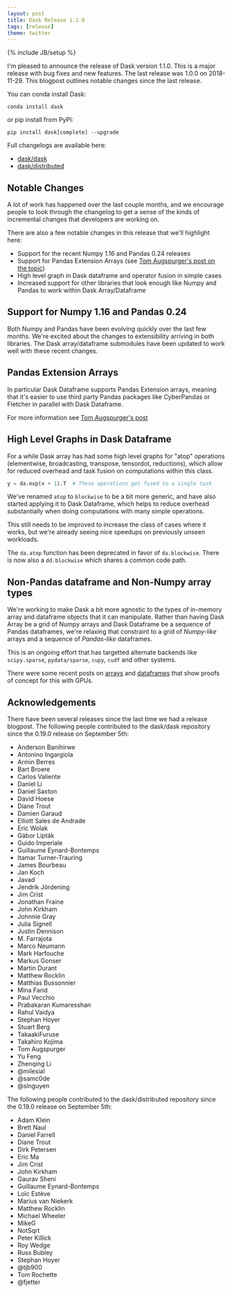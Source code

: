 ```yaml
---
layout: post
title: Dask Release 1.1.0
tags: [release]
theme: twitter
---
```

{% include JB/setup %}

I'm pleased to announce the release of Dask version 1.1.0.  This is a major
release with bug fixes and new features.  The last release was 1.0.0 on
2018-11-29.
This blogpost outlines notable changes since the last release.

You can conda install Dask:

    conda install dask

or pip install from PyPI:

    pip install dask[complete] --upgrade

Full changelogs are available here:

-  [dask/dask](https://github.com/dask/dask/blob/master/docs/source/changelog.rst)
-  [dask/distributed](https://github.com/dask/distributed/blob/master/docs/source/changelog.rst)

## Notable Changes

A lot of work has happened over the last couple months, and we encourage people
to look through the changelog to get a sense of the kinds of incremental
changes that developers are working on.

There are also a few notable changes in this release that we'll highlight here:

-  Support for the recent Numpy 1.16 and Pandas 0.24 releases
-  Support for Pandas Extension Arrays (see [Tom Augspurger's post on the topic](../../../2019/01/22/dask-extension-arrays))
-  High level graph in Dask dataframe and operator fusion in simple cases
-  Increased support for other libraries that look enough like Numpy and Pandas
   to work within Dask Array/Dataframe


## Support for Numpy 1.16 and Pandas 0.24

Both Numpy and Pandas have been evolving quickly over the last few months.
We're excited about the changes to extensibility arriving in both libraries.
The Dask array/dataframe submodules have been updated to work well with these
recent changes.


## Pandas Extension Arrays

In particular Dask Dataframe supports Pandas Extension arrays,
meaning that it's easier to use third party Pandas packages like CyberPandas or
Fletcher in parallel with Dask Dataframe.

For more information see [Tom Augspurger's post](../../../2019/01/22/dask-extension-arrays)


## High Level Graphs in Dask Dataframe

For a while Dask array has had some high level graphs for "atop" operations
(elementwise, broadcasting, transpose, tensordot, reductions), which allow for
reduced overhead and task fusion on computations within this class.

```python
y = da.exp(x + 1).T  # These operations get fused to a single task
```

We've renamed `atop` to `blockwise` to be a bit more generic, and have also
started applying it to Dask Dataframe, which helps to reduce overhead
substantially when doing computations with many simple operations.

This still needs to be improved to increase the class of cases where it works,
but we're already seeing nice speedups on previously unseen workloads.

The `da.atop` function has been deprecated in favor of `da.blockwise`.  There
is now also a `dd.blockwise` which shares a common code path.


## Non-Pandas dataframe and Non-Numpy array types

We're working to make Dask a bit more agnostic to the types of in-memory array
and dataframe objects that it can manipulate.  Rather than having Dask Array be
a grid of Numpy arrays and Dask Dataframe be a sequence of Pandas dataframes,
we're relaxing that constraint to a grid of *Numpy-like* arrays and a sequence
of *Pandas-like* dataframes.

This is an ongoing effort that has targetted alternate backends like
`scipy.sparse`, `pydata/sparse`, `cupy`, `cudf` and other systems.

There were some recent posts on
[arrays](../../../2019/01/03/dask-array-gpus-first-steps) and
[dataframes](../../../2019/01/13/dask-cudf-first-steps) that show proofs of
concept for this with GPUs.


Acknowledgements
----------------

There have been several releases since the last time we had a release blogpost.
The following people contributed to the dask/dask repository since the 0.19.0
release on September 5th:

-  Anderson Banihirwe
-  Antonino Ingargiola
-  Armin Berres
-  Bart Broere
-  Carlos Valiente
-  Daniel Li
-  Daniel Saxton
-  David Hoese
-  Diane Trout
-  Damien Garaud
-  Elliott Sales de Andrade
-  Eric Wolak
-  Gábor Lipták
-  Guido Imperiale
-  Guillaume Eynard-Bontemps
-  Itamar Turner-Trauring
-  James Bourbeau
-  Jan Koch
-  Javad
-  Jendrik Jördening
-  Jim Crist
-  Jonathan Fraine
-  John Kirkham
-  Johnnie Gray
-  Julia Signell
-  Justin Dennison
-  M. Farrajota
-  Marco Neumann
-  Mark Harfouche
-  Markus Gonser
-  Martin Durant
-  Matthew Rocklin
-  Matthias Bussonnier
-  Mina Farid
-  Paul Vecchio
-  Prabakaran Kumaresshan
-  Rahul Vaidya
-  Stephan Hoyer
-  Stuart Berg
-  TakaakiFuruse
-  Takahiro Kojima
-  Tom Augspurger
-  Yu Feng
-  Zhenqing Li
-  @milesial
-  @samc0de
-  @slnguyen

The following people contributed to the dask/distributed repository since the 0.19.0
release on September 5th:

-  Adam Klein
-  Brett Naul
-  Daniel Farrell
-  Diane Trout
-  Dirk Petersen
-  Eric Ma
-  Jim Crist
-  John Kirkham
-  Gaurav Sheni
-  Guillaume Eynard-Bontemps
-  Loïc Estève
-  Marius van Niekerk
-  Matthew Rocklin
-  Michael Wheeler
-  MikeG
-  NotSqrt
-  Peter Killick
-  Roy Wedge
-  Russ Bubley
-  Stephan Hoyer
-  @tjb900
-  Tom Rochette
-  @fjetter
